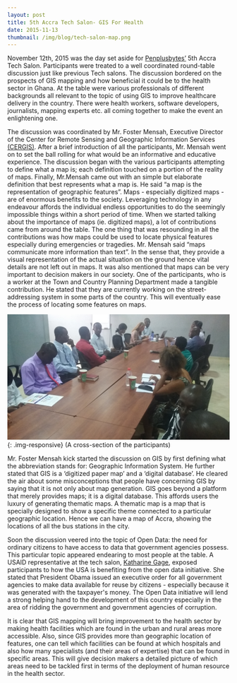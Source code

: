 ```yaml
---
layout: post
title: 5th Accra Tech Salon- GIS For Health
date: 2015-11-13
thumbnail: /img/blog/tech-salon-map.png
---
```



November 12th, 2015 was the day set aside for [Penplusbytes’](http://www.penplusbytes.org) 5th Accra Tech Salon. Participants were treated to a well coordinated round-table discussion just like previous Tech salons. The discussion bordered on the prospects of GIS mapping and how beneficial it could be to the health sector in Ghana. At the table were various professionals of different backgrounds all relevant to the topic of using GIS to improve healthcare delivery in the country. There were health workers, software developers, journalists, mapping experts etc. all coming together to make the event an enlightening one. 

The discussion was coordinated by Mr. Foster Mensah, Executive Director of the Center for Remote Sensing and Geographic Information Services [(CERGIS)](http://cersgis.org/home.html). After a brief introduction of all the participants, Mr. Mensah went on to set the ball rolling for what would be an informative and educative experience. The discussion began with the various participants attempting to define what a map is; each definition touched on a portion of the reality of maps. Finally, Mr.Mensah came out with an simple but elaborate definition that best represents what a map is. He said “a map is the representation of geographic features”. Maps - especially digitized maps - are of enormous benefits to the society. Leveraging technology in any endeavour affords the individual endless opportunities to do the seemingly impossible things within a short period of time. When we started talking about the importance of maps (ie. digitized maps), a lot of contributions came from around the table. The one thing that was resounding in all the contributions was how maps could be used to locate physical features especially during emergencies or tragedies. Mr. Mensah said “maps communicate more information than text”. In the sense that, they provide a visual representation of the actual situation on the ground hence vital details are not left out in maps. It was also mentioned that maps can be very important to decision makers in our society. One of the participants, who is a worker at the Town and Country Planning Department made a tangible contribution. He stated that they are currently working on the street-addressing system in some parts of the country. This will eventually ease the process of locating some features on maps.

![Alt text](/img/blog/tech-salon.jpg){: .img-responsive}
(A cross-section of the participants) 


Mr. Foster Mensah kick started the discussion on GIS by first defining what the abbreviation stands for: Geographic Information System. He further stated that GIS is a ‘digitized paper map’ and a ‘digital database’. He cleared the air about some misconceptions that people have concerning GIS by saying that it is not only about map generation. GIS goes beyond a platform that merely provides maps; it is a digital database. This affords users the luxury of generating thematic maps. A thematic map is a map that is specially designed to show a specific theme connected to a particular geographic location. Hence we can have a map of Accra, showing the locations of all the bus stations in the city. 

Soon the discussion veered into the topic of Open Data: the need for ordinary citizens to have access to data that government agencies possess. This particular topic appeared endearing to most people at the table. A USAID representative at the tech salon, [Katharine Gage](https://twitter.com/kategage), exposed participants to how the USA is benefiting from the open data initiative. She stated that President Obama issued an executive order for all government agencies to make data available for reuse by citizens - especially because it was generated with the taxpayer's money. The Open Data initiative will lend a strong helping hand to the development of this country especially in the area of ridding the government and government agencies of corruption.  

It is clear that GIS mapping will bring improvement to the health sector by making health facilities which are found in the urban and rural areas more accessible. Also, since GIS provides more than geographic location of features, one can tell which facilities can be found at which hospitals and also how many specialists (and their areas of expertise) that can be found in specific areas. This will give decision makers a detailed picture of which areas need to be tackled first in terms of the deployment of human resource in the health sector. 
